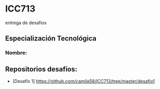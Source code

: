 # ICC713
entrega de desafios
## Especialización Tecnológica
### Nombre:
## Repositorios desafíos:
* [Desafío 1] https://github.com/camila58/ICC713/tree/master/desafio1
